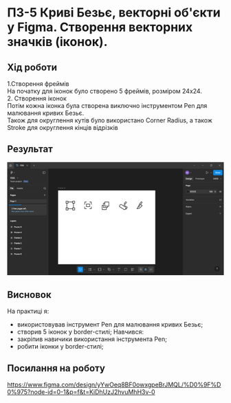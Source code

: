 # ПЗ-5 Криві Безьє, векторні об'єкти  у Figma. Створення векторних значків (іконок).
## Хід роботи
1.Створення фреймів  
На початку для іконок було створено 5 фреймів, розміром 24х24.  
2. Створення іконок  
Потім кожна іконка була створена виключно інструментом Pen для малювання кривих Безьє.  
Також для округлення кутів було використано Corner Radius, а також Stroke для округлення кінців відрізків
## Результат  
![Result](images/result.png)  
## Висновок  
На практиці я:  
- використовував інструмент Pen для малювання кривих Безьє;
- створив 5 іконок у border-стилі;
Навчився:  
- закріпив навичики використання інструмента Pen;
- робити іконки у border-стилі;  
## Посилання на роботу  
https://www.figma.com/design/yYwOeq8BF0owxgpeBrJMQL/%D0%9F%D0%975?node-id=0-1&p=f&t=KiDhUzJ2hvuMhH3v-0

